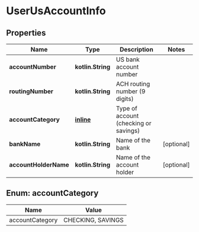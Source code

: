 
# UserUsAccountInfo

## Properties
| Name | Type | Description | Notes |
| ------------ | ------------- | ------------- | ------------- |
| **accountNumber** | **kotlin.String** | US bank account number |  |
| **routingNumber** | **kotlin.String** | ACH routing number (9 digits) |  |
| **accountCategory** | [**inline**](#AccountCategory) | Type of account (checking or savings) |  |
| **bankName** | **kotlin.String** | Name of the bank |  [optional] |
| **accountHolderName** | **kotlin.String** | Name of the account holder |  [optional] |


<a id="AccountCategory"></a>
## Enum: accountCategory
| Name | Value |
| ---- | ----- |
| accountCategory | CHECKING, SAVINGS |



